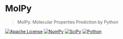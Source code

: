 # MolPy
> MolPy: Molecular Properties Prediction by Python

[![Apache License](https://img.shields.io/badge/License-v2.0-ff79b4.svg)](https://github.com/MolPy/MolPy/blob/master/LICENSE)
[![NumPy](https://img.shields.io/badge/NumPy-1.9.2-brightgreen.svg)](http://www.numpy.org/)
[![SciPy](https://img.shields.io/badge/SciPy-0.14.0-blue.svg)](http://www.scipy.org/)
[![Python](https://img.shields.io/badge/Python-3.4.2-yellow.svg)](http://python.org/)
